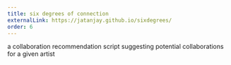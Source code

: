 ```yaml
---
title: six degrees of connection
externalLink: https://jatanjay.github.io/sixdegrees/
order: 6
---
```

a collaboration recommendation script suggesting potential collaborations for a given artist
